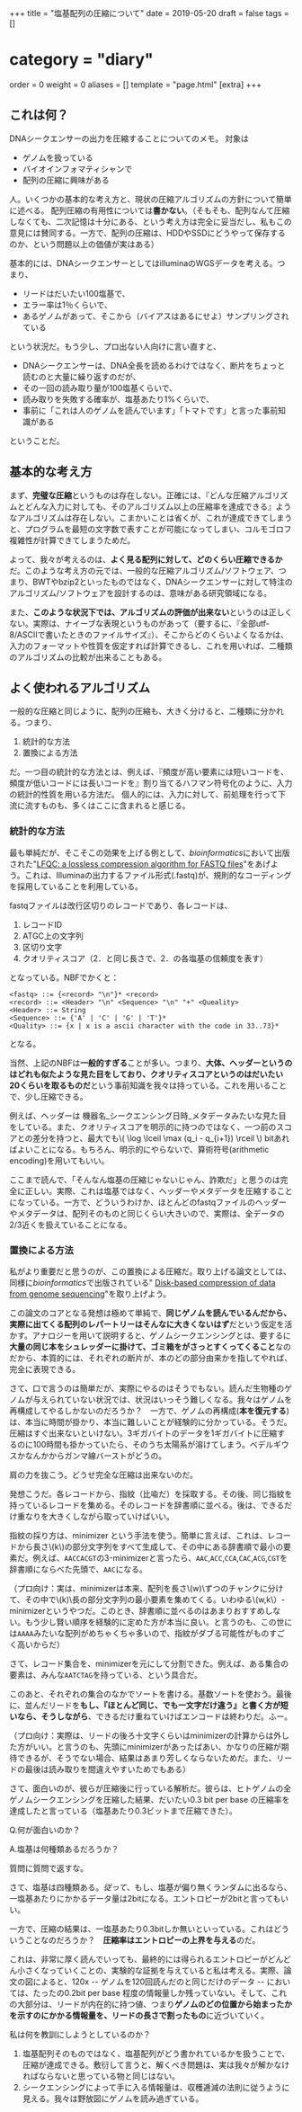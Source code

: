 +++
title = "塩基配列の圧縮について"
date = 2019-05-20
draft = false
tags = []
# category = "diary"
order = 0
weight = 0
aliases = []
template = "page.html"
[extra]
+++


## これは何？
DNAシークエンサーの出力を圧縮することについてのメモ。
対象は

- ゲノムを扱っている
- バイオインフォマティシャンで
- 配列の圧縮に興味がある

人。いくつかの基本的な考え方と、現状の圧縮アルゴリズムの方針について簡単に述べる。
配列圧縮の有用性については**書かない**。（そもそも、配列なんて圧縮しなくても、二次記憶は十分にある、という考え方は完全に妥当だし、私もこの意見には賛同する。一方で、配列の圧縮は、HDDやSSDにどうやって保存するのか、という問題以上の価値が実はある）

基本的には、DNAシークエンサーとしてはilluminaのWGSデータを考える。つまり、

- リードはだいたい100塩基で、
- エラー率は1％くらいで、
- あるゲノムがあって、そこから（バイアスはあるにせよ）サンプリングされている

という状況だ。もう少し、プロ出ない人向けに言い直すと、

- DNAシークエンサーは、DNA全長を読めるわけではなく、断片をちょっと読むのと大量に繰り返すのだが、
- その一回の読み取り量が100塩基くらいで、
- 読み取りを失敗する確率が、塩基あたり1%くらいで、
- 事前に「これは人のゲノムを読んでいます」「トマトです」と言った事前知識がある

ということだ。

<!-- more -->

## 基本的な考え方

まず、**完璧な圧縮**というものは存在しない。正確には、『どんな圧縮アルゴリズムとどんな入力に対しても、そのアルゴリズム以上の圧縮率を達成できる』ようなアルゴリズムは存在しない。こまかいことは省くが、これが達成できてしまうと、プログラムを最短の文字数で表すことが可能になってしまい、コルモゴロフ複雑性が計算できてしまうためだ。

よって、我々が考えるのは、**よく見る配列に対して、どのくらい圧縮できるか**だ。このような考え方の元では、一般的な圧縮アルゴリズム/ソフトウェア、つまり、BWTやbzip2といったものではなく、DNAシークエンサーに対して特注のアルゴリズム/ソフトウェアを設計するのは、意味がある研究領域になる。

また、**このような状況下では、アルゴリズムの評価が出来ない**というのは正しくない。実際は、ナイーブな表現というものがあって（要するに、『全部utf-8/ASCIIで書いたときのファイルサイズ』）、そこからどのくらいよくなるかは、入力のフォーマットや性質を仮定すれば計算できるし、これを用いれば、二種類のアルゴリズムの比較が出来ることもある。

## よく使われるアルゴリズム

一般的な圧縮と同じように、配列の圧縮も、大きく分けると、二種類に分かれる。つまり、

1. 統計的な方法
2. 置換による方法

だ。一つ目の統計的な方法とは、例えば、『頻度が高い要素には短いコードを、頻度が低いコードには長いコードを』割り当てるハフマン符号化のように、入力の統計的性質を用いる方法だ。
個人的には、入力に対して、前処理を行って下流に流すものも、多くはここに含まれると感じる。

### 統計的な方法

最も単純だが、そこそこの効果を上げる例として、<i>bioinformatics</i>において出版された"[LFQC: a lossless compression algorithm for FASTQ files](https://doi.org/10.1093/bioinformatics/btv384)"をあげよう。これは、Illuminaの出力するファイル形式(.fastq)が、規則的なコーディングを採用していることを利用している。

fastqファイルは改行区切りのレコードであり、各レコードは、

1. レコードID
2. ATGC上の文字列
3. 区切り文字
4. クオリティスコア（2．と同じ長さで、2．の各塩基の信頼度を表す）

となっている。NBFでかくと：

```
<fastq> ::= {<record> "\n"}* <record>
<record> ::= <Header> "\n" <Sequence> "\n" "+" <Queality>
<Header> ::= String
<Sequence> ::= {'A' | 'C' | 'G' | 'T'}*
<Quality> ::= {x | x is a ascii character with the code in 33..73}*
```

となる。



当然、上記のNBFは**一般的すぎる**ことが多い。つまり、**大体、ヘッダーというのはどれも似たような見た目をしており、クオリティスコアというのはだいたい20くらいを取るものだ**という事前知識を我々は持っている。これを用いることで、少し圧縮できる。

例えば、ヘッダーは 機器名\_シークエンシング日時\_メタデータみたいな見た目をしている。また、クオリティスコアを明示的に持つのではなく、一つ前のスコアとの差分を持つと、最大でも\\( \log \lceil \max (q_i - q_{i+1}) \rceil \\) bitあればよいことになる。もちろん、明示的にやらないで、算術符号(arithmetic encoding)を用いてもいい。

ここまで読んで、「そんなん塩基の圧縮じゃないじゃん、詐欺だ」と思うのは完全に正しい。実際、これは塩基ではなく、ヘッダーやメタデータを圧縮することになっている。一方で、どういうわけか、ほとんどのfastqファイルのヘッダーやメタデータは、配列そのものと同じくらい大きいので、実際は、全データの2/3近くを扱えていることになる。

### 置換による方法

私がより重要だと思うのが、この置換による圧縮だ。取り上げる論文としては、同様に<i>bioinformatics</i>で出版されている"
[Disk-based compression of data from genome sequencing](https://doi.org/10.1093/bioinformatics/btu844)"を取り上げよう。

この論文のコアとなる発想は極めて単純で、**同じゲノムを読んでいるんだから、実際に出てくる配列のレパートリーはそんなに大きくないはず**だという仮定を活かす。アナロジーを用いて説明すると、ゲノムシークエンシングとは、要するに**大量の同じ本をシュレッダーに掛けて、ゴミ箱をがさっとすくってくること**なのだから、本質的には、それぞれの断片が、本のどの部分由来かを指してやれば、完全に表現できる。

さて、口で言うのは簡単だが、実際にやるのはそうでもない。読んだ生物種のゲノムが与えられていない状況では、状況はいっそう難しくなる。我々はゲノムを再構成してやるしかないのだろうか？　一方で、ゲノムの再構成(**本を復元する**)は、本当に時間が掛かり、本当に難しいことが経験的に分かっている。そうだ。圧縮はすぐ出来ないといけない。3ギガバイトのデータを1ギガバイトに圧縮するのに100時間も掛かっていたら、そのうち太陽系が溶けてしまう。ベデルギウスかなんかからガンマ線バーストがどうの。

肩の力を抜こう。どうせ完全な圧縮は出来ないのだ。

発想こうだ。各レコードから、指紋（比喩だ）を採取する。その後、同じ指紋を持っているレコードを集める。そのレコードを辞書順に並べる。後は、できるだけ重なりを大きくしながら取っていけばいい。

指紋の採り方は、minimizer という手法を使う。簡単に言えば、これは、レコードから長さ\\(k\\)の部分文字列をすべて生成して、その中にある辞書順で最小の要素だ。例えば、`AACCACGT`の3-minimizerと言ったら、`AAC`,`ACC`,`CCA`,`CAC`,`ACG`,`CGT`を辞書順にならべた先頭で、`AAC`になる。

（プロ向け：実は、minimizerは本来、配列を長さ\\(w)\\ずつのチャンクに分けて、その中で\\(k)\\長の部分文字列の最小要素を集めてくる。いわゆる\\(w,k\\）-minimizerというやつだ。このとき、辞書順に並べるのはあまりおすすめしない。もう少し賢い順序を経験的に定めた方が本当に良い。と言うのも、この世には`AAAA`みたいな配列がめちゃくちゃ多いので、指紋がダブる可能性がものすごく高いからだ）

さて、レコード集合を、minimizerを元にして分割できた。例えば、ある集合の要素は、みんな`AATCTAG`を持っている、という具合だ。

このあと、それぞれの集合のなかでソートを書ける。基数ソートを使おう。最後に、並んだリードを**もし、『ほとんど同じ、でも一文字だけ違う』と書く方が短いなら、そうしながら**、できるだけ重ねていけばエンコードは終わりだ。ふー。

（プロ向け：実際は、リードの後ろ十文字くらいはminimizerの計算からは外した方がいい。と言うのも、先頭にminimizerがあったばあい、かなりの圧縮が期待できるが、そうでない場合、結果はあまり芳しくならないためだ。また、リードの最後は読み取りを間違えやすいためでもある）


さて、面白いのが、彼らが圧縮後に行っている解析だ。彼らは、ヒトゲノムの全ゲノムシークエンシングを圧縮した結果、だいたい0.3 bit per base の圧縮率を達成したと言っている（塩基あたり0.3ビットまで圧縮できた）。

Q.何が面白いのか？ 

A.塩基は何種類あるだろうか？


質問に質問で返すな。

さて、塩基は四種類ある。*従って*、もし、塩基が偏り無くランダムに出るなら、一塩基あたりにかかるデータ量は2bitになる。エントロピーが2bitと言ってもいい。

一方で、圧縮の結果は、一塩基あたり0.3bitしか無いといっている。これはどういうことなのだろうか？　**圧縮率はエントロピーの上界を与える**のだ。

これは、非常に厚く読んでいっても、最終的には得られるエントロピーがどんどん小さくなっていくことの、実験的な証拠を与えていると私は考える。実際、論文の図によると、120x -- ゲノムを120回読んだのと同じだけのデータ -- においては、たったの0.2bit per base 程度の情報量しか残っていない。そして、これの大部分は、リードが内在的に持つ値、つまり**ゲノムのどの位置から始まったかを示すのにかかる情報量を、リードの長さで割ったもの**に近づいていく。

私は何を教訓にしようとしているのか？

1. 塩基配列そのものではなく、塩基配列がどう書かれているかを扱うことで、圧縮が達成できる。敷衍して言うと、解くべき問題は、実は我々が解かなければならないと思っている物と同じはない。
2. シークエンシングによって手に入る情報量は、収穫逓減の法則に従うように見える。我々は野放図にゲノムを読み過ぎている。

